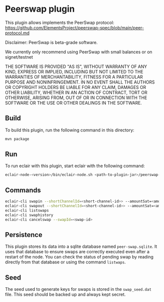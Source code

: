 # Peerswap plugin

This plugin allows implements the PeerSwap protocol: https://github.com/ElementsProject/peerswap-spec/blob/main/peer-protocol.md

Disclaimer: PeerSwap is beta-grade software.

We currently only recommend using PeerSwap with small balances or on signet/testnet

THE SOFTWARE IS PROVIDED "AS IS", WITHOUT WARRANTY OF ANY KIND, EXPRESS OR IMPLIED, INCLUDING BUT NOT LIMITED TO THE WARRANTIES OF MERCHANTABILITY, FITNESS FOR A PARTICULAR PURPOSE AND NONINFRINGEMENT. IN NO EVENT SHALL THE AUTHORS OR COPYRIGHT HOLDERS BE LIABLE FOR ANY CLAIM, DAMAGES OR OTHER LIABILITY, WHETHER IN AN ACTION OF CONTRACT, TORT OR OTHERWISE, ARISING FROM, OUT OF OR IN CONNECTION WITH THE SOFTWARE OR THE USE OR OTHER DEALINGS IN THE SOFTWARE.

## Build

To build this plugin, run the following command in this directory:

```sh
mvn package
```

## Run

To run eclair with this plugin, start eclair with the following command:

```sh
eclair-node-<version>/bin/eclair-node.sh <path-to-plugin-jar>/peerswap-plugin-<version>.jar
```

## Commands

```sh
eclair-cli swapin --shortChannelId=<short-channel-id>> --amountSat=<amount>
eclair-cli swapout --shortChannelId=<short-channel-id>> --amountSat=<amount>
eclair-cli listswaps
eclair-cli swaphistory
eclair-cli cancelswap --swapId=<swap-id>
```

## Persistence

This plugin stores its data into a sqlite database named `peer-swap.sqlite`.
It uses that database to ensure swaps are correctly executed even after a restart of the node.
You can check the status of pending swap by reading directly from that database or using the command `listwaps`.

## Seed

The seed used to generate keys for swaps is stored in the `swap_seed.dat` file. This seed should be backed up and always kept secret.


